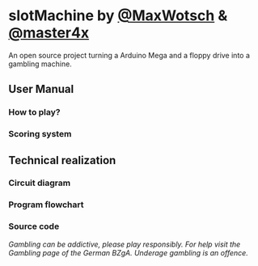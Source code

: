 # slotMachine by [@MaxWotsch](https://github.com/MaxWotsch) & [@master4x](https://github.com/master4x)
An open source project turning a Arduino Mega and a floppy drive into a gambling machine.

## User Manual

### How to play?

### Scoring system

## Technical realization

### Circuit diagram

### Program flowchart

### Source code

*Gambling can be addictive, please play responsibly. For help visit the Gambling page of the German BZgA. Underage gambling is an offence.*

